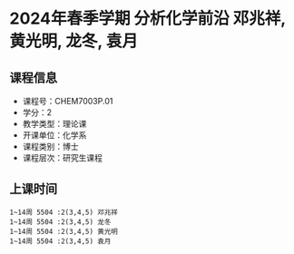 # 2024年春季学期 分析化学前沿 邓兆祥, 黄光明, 龙冬, 袁月






## 课程信息

- 课程号：CHEM7003P.01
- 学分：2
- 教学类型：理论课
- 开课单位：化学系
- 课程类别：博士
- 课程层次：研究生课程

## 上课时间

```
1~14周 5504 :2(3,4,5) 邓兆祥
1~14周 5504 :2(3,4,5) 龙冬
1~14周 5504 :2(3,4,5) 黄光明
1~14周 5504 :2(3,4,5) 袁月
```

